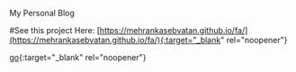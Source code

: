 My Personal Blog

#See this project Here:
[https://mehrankasebvatan.github.io/fa/](https://mehrankasebvatan.github.io/fa/){:target="_blank" rel="noopener"}

[go](http://stackoverflow.com){:target="_blank" rel="noopener"}
